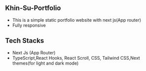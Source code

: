 ## Khin-Su-Portfolio

- This is a simple static portfolio website with next js(App router)
- Fully responsive

## Tech Stacks

- Next Js (App Router)
- TypeScript,React Hooks, React Scroll, CSS, Tailwind CSS,Next themes(for light and dark mode)
